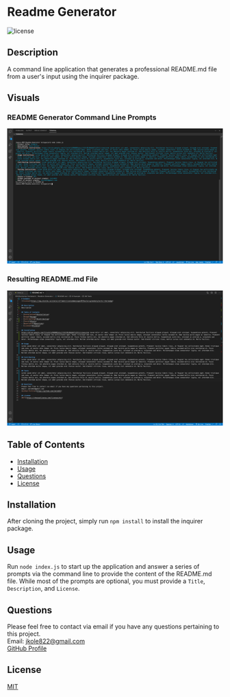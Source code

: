 # Readme Generator

![license](https://img.shields.io/static/v1?label=license&message=MIT&color=green&style=for-the-badge)

## Description

A command line application that generates a professional README.md file from a user's input using the inquirer package.

## Visuals

### README Generator Command Line Prompts

![Command Line](images/prompts.png)

### Resulting README.md File

![README File](images/readme.png)

## Table of Contents

- [Installation](#installation)
- [Usage](#usage)
- [Questions](#questions)
- [License](#license)

## Installation

After cloning the project, simply run `npm install` to install the inquirer package.

## Usage

Run `node index.js` to start up the application and answer a series of prompts via the command line to provide the content of the README.md file. While most of the prompts are optional, you must provide a `Title`, `Description`, and `License`.

## Questions

Please feel free to contact via email if you have any questions pertaining to this project.  
Email: jkole822@gmail.com  
[GitHub Profile](https://github.com/jkole822)

## License

[MIT](https://choosealicense.com/licenses/mit)

